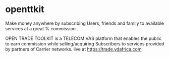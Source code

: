 # openttkit

Make money anywhere by subscribing Users, friends and family to available services at a great % commission .

OPEN TRADE TOOLKIT is a TELECOM VAS platform that enables the public to earn commission while selling/acquiring Subscribers to services provided by partners of Carrier networks. live at https://trade.ydafrica.com 
